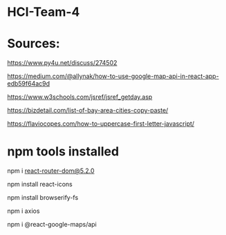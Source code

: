 # HCI-Team-4

# Sources:

https://www.py4u.net/discuss/274502

https://medium.com/@allynak/how-to-use-google-map-api-in-react-app-edb59f64ac9d

https://www.w3schools.com/jsref/jsref_getday.asp

https://bizdetail.com/list-of-bay-area-cities-copy-paste/

https://flaviocopes.com/how-to-uppercase-first-letter-javascript/

# npm tools installed

npm i react-router-dom@5.2.0

npm install react-icons

npm install browserify-fs

npm i axios

npm i @react-google-maps/api
